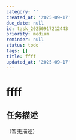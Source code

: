 ```yaml
---
category: ''
created_at: '2025-09-17'
due_date: null
id: task_20250917212443
priority: medium
reminder: null
status: todo
tags: []
title: ffff
updated_at: '2025-09-17'
---
```


# ffff

## 任务描述
（暂无描述）
